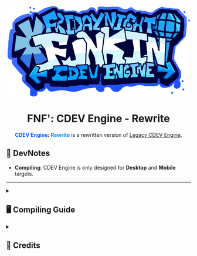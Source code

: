 <p align="center">
    <img src="res/logo.png" width="500px" />
    <h1 align="center">FNF': CDEV Engine - Rewrite</h1>
</p>

<center>
<b><span style="color: #0060FF;">CDEV Engine</span>: <span style="color: #0090FF">Rewrite</span></b>
is a rewritten version of <a href="https://github.com/corecathx/FNF-CDEV-Engine/">Legacy CDEV Engine</a>.
</center>

## 📝 DevNotes
- **Compiling**: CDEV Engine is only designed for **Desktop** and **Mobile** targets.

<hr style="height: 1px">

<details>
    <summary><h2>🖥 Compiling Guide</h2></summary>

### Install Haxe and HaxeFlixel
1. [Install Haxe](https://haxe.org/download/) (recommended to use the latest version of Haxe).
2. [Install HaxeFlixel](https://haxeflixel.com/documentation/install-haxeflixel/).

### Libraries
CDEV Engine uses the following Haxe libraries:
```
[GIT] hscript-improved - https://github.com/FNF-CNE-Devs/hscript-improved.git
```
To install, run `haxelib install <library>` for each library listed above.

For any libraries labeled `[GIT]`, use `haxelib git <library> <link>`.

### Compiling the engine
Simply run `lime test <target>`.
</details>

<details>
    <summary><h2>👥 Credits</h2></summary>
TBA
<!--### CDEV Engine
- [CoreCat](https://corecathx.github.io/) - Main Developer.

### Special Thanks
- [Sword352](https://github.com/Sword352) - Tiled Sprite implementation.

### Friday Night Funkin'
- [Funkin Crew](https://github.com/FunkinCrew/) - Peak game crew.-->
</details>
